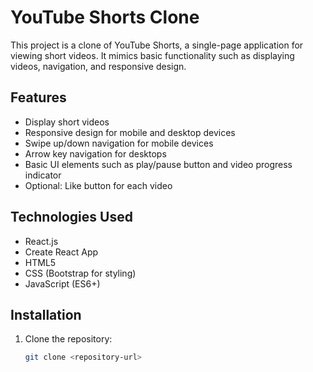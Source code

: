# YouTube Shorts Clone

This project is a clone of YouTube Shorts, a single-page application for viewing short videos. It mimics basic functionality such as displaying videos, navigation, and responsive design.

## Features

- Display short videos
- Responsive design for mobile and desktop devices
- Swipe up/down navigation for mobile devices
- Arrow key navigation for desktops
- Basic UI elements such as play/pause button and video progress indicator
- Optional: Like button for each video

## Technologies Used

- React.js
- Create React App
- HTML5
- CSS (Bootstrap for styling)
- JavaScript (ES6+)

## Installation

1. Clone the repository:

   ```bash
   git clone <repository-url>
